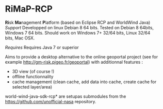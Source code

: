 # RiMaP-RCP

**Ri**sk **Ma**nagement **P**latform (based on Eclipse RCP and WorldWind Java)
*Support*
Developped on linux Debian 8 64 bits. Tested on Debian 8 64bits, Windows 7 64 bits.
Should work on Windows 7+ 32/64 bits, Linux 32/64 bits, Mac OSX.

*Requires* 
Requires Java 7 or superior

Aims to provide a desktop alternative to the online geoportal project (see  for example http://gm-risk.pigeo.fr/geoportal) with additionnal features :
- 3D view (of course !)
- offline functionnality
- cache management (clean cache, add data into cache, create cache for selected layer/area)

world-wind-java-sdk-rcp* are setupas submodules from the https://github.com/unofficial-nasa repository.
